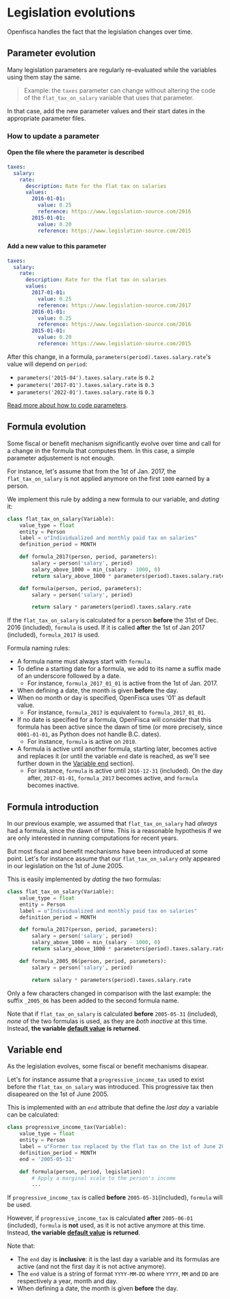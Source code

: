 # Legislation evolutions

Openfisca handles the fact that the legislation changes over time.

## Parameter evolution

Many legislation parameters are regularly re-evaluated while the variables using them stay the same.
>Example: the `taxes` parameter can change without altering the code of the `flat_tax_on_salary` variable that uses that parameter.

In that case, add the new parameter values and their start dates in the appropriate parameter files.

### How to update a parameter

#### Open the file where the parameter is described

```yaml
taxes:
  salary:
    rate:
      description: Rate for the flat tax on salaries
      values:
        2016-01-01:
          value: 0.25
          reference: https://www.legislation-source.com/2016
        2015-01-01:
          value: 0.20
          reference: https://www.legislation-source.com/2015
```

#### Add a new value to this parameter

```yaml
taxes:
  salary:
    rate:
      description: Rate for the flat tax on salaries
      values:
        2017-01-01:
          value: 0.25
          reference: https://www.legislation-source.com/2017
        2016-01-01:
          value: 0.25
          reference: https://www.legislation-source.com/2016
        2015-01-01:
          value: 0.20
          reference: https://www.legislation-source.com/2015
```

After this change, in a formula, `parameters(period).taxes.salary.rate`'s value will depend on `period`:
- `parameters('2015-04').taxes.salary.rate` is `0.2`
- `parameters('2017-01').taxes.salary.rate` is `0.3`
- `parameters('2022-01').taxes.salary.rate` is `0.3`

[Read more about how to code parameters](./legislation_parameters.md#parameters-and-time).

## Formula evolution

Some fiscal or benefit mechanism significantly evolve over time and call for a change in the formula that computes them. In this case, a simple parameter adjustement is not enough.

For instance, let's assume that from the 1st of Jan. 2017, the `flat_tax_on_salary` is not applied anymore on the first `1000` earned by a person.

We implement this rule by adding a new formula to our variable, and _dating_ it:

```py
class flat_tax_on_salary(Variable):
    value_type = float
    entity = Person
    label = u"Individualized and monthly paid tax on salaries"
    definition_period = MONTH

    def formula_2017(person, period, parameters):
        salary = person('salary', period)
        salary_above_1000 = min_(salary - 1000, 0)
        return salary_above_1000 * parameters(period).taxes.salary.rate

    def formula(person, period, parameters):
        salary = person('salary', period)

        return salary * parameters(period).taxes.salary.rate
```

If the `flat_tax_on_salary` is calculated for a person **before** the 31st of Dec. 2016 (included), `formula` is used. If it is called **after** the 1st of Jan 2017 (included), `formula_2017` is used.

Formula naming rules:
- A formula name must always start with `formula`.
- To define a starting date for a formula, we add to its name a suffix made of an underscore followed by a date.
  - For instance, `formula_2017_01_01` is active from the 1st of Jan. 2017.
- When defining a date, the month is given **before** the day.
- When no month or day is specified, OpenFisca uses '01' as default value.
  - For instance, `formula_2017` is equivalent to `formula_2017_01_01`.
- If no date is specified for a formula, OpenFisca will consider that this formula has been active since the dawn of time (or more precisely, since `0001-01-01`, as Python does not handle B.C. dates).
  - For instance, `formula` is active on `2010`.
- A formula is active until another formula, starting later, becomes active and replaces it (or until the variable `end` date is reached, as we'll see further down in the [Variable end](#variable-end) section).
  - For instance, `formula` is active until `2016-12-31` (included). On the day after, `2017-01-01`, `formula_2017` becomes active, and `formula` becomes inactive.


## Formula introduction

In our previous example, we assumed that `flat_tax_on_salary` had _always_ had a formula, since the dawn of time. This is a reasonable hypothesis if we are only interested in running computations for recent years.

But most fiscal and benefit mechanisms have been introduced at some point. Let's for instance assume that our `flat_tax_on_salary` only appeared in our legislation on the 1st of June 2005.

This is easily implemented by _dating_ the two formulas:

```py
class flat_tax_on_salary(Variable):
    value_type = float
    entity = Person
    label = u"Individualized and monthly paid tax on salaries"
    definition_period = MONTH

    def formula_2017(person, period, parameters):
        salary = person('salary', period)
        salary_above_1000 = min_(salary - 1000, 0)
        return salary_above_1000 * parameters(period).taxes.salary.rate

    def formula_2005_06(person, period, parameters):
        salary = person('salary', period)

        return salary * parameters(period).taxes.salary.rate
```

Only a few characters changed in comparison with the last example: the suffix `_2005_06` has been added to the second formula name.

Note that if `flat_tax_on_salary` is calculated **before** `2005-05-31` (included), _none_ of the two formulas is used, as they are _both inactive_ at this time. Instead, **the variable [default value](../variables.md#default-values) is returned**.


## Variable end

As the legislation evolves, some fiscal or benefit mechanisms disapear.

Let's for instance assume that a `progressive_income_tax` used to exist before the `flat_tax_on_salary` was introduced. This progressive tax then disapeared on the 1st of June 2005.

This is implemented with an `end` attribute that define the _last day_ a variable can be calculated:

```py
class progressive_income_tax(Variable):
    value_type = float
    entity = Person
    label = u"Former tax replaced by the flat tax on the 1st of June 2005"
    definition_period = MONTH
    end = '2005-05-31'

    def formula(person, period, legislation):
        # Apply a marginal scale to the person's income
        ...
```

If `progressive_income_tax` is called **before** `2005-05-31`(included), `formula` will be used.

However, if `progressive_income_tax` is calculated **after** `2005-06-01` (included), `formula` is **not** used, as it is not active anymore at this time. Instead, **the variable [default value](../variables.md#default-values) is returned**.

Note that:
- The `end` day is **inclusive**: it is the last day a variable and its formulas are active (and not the first day it is not active anymore).
- The `end` value is a string of format `YYYY-MM-DD` where `YYYY`, `MM` and `DD` are respectively a year, month and day.
- When defining a date, the month is given **before** the day.
